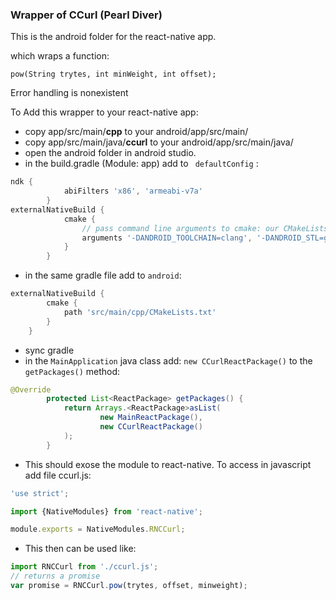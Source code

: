 ### Wrapper of CCurl (Pearl Diver)

This is the android folder for the react-native app. 

which wraps a function: 
```
pow(String trytes, int minWeight, int offset);
```
Error handling is nonexistent 

To Add this wrapper to your react-native app:
- copy app/src/main/**cpp** to your android/app/src/main/  
- copy app/src/main/java/**ccurl** to your android/app/src/main/java/
- open the android folder in android studio. 
- in the build.gradle (Module: app) add to ` defaultConfig` : 
```gradle
ndk {
            abiFilters 'x86', 'armeabi-v7a'
        }
externalNativeBuild {
            cmake {
                // pass command line arguments to cmake: our CMakeLists.txt needs it
                arguments '-DANDROID_TOOLCHAIN=clang', '-DANDROID_STL=gnustl_static'
            }
        }
```
- in the same gradle file add to `android`:
```gradle
externalNativeBuild {
        cmake {
            path 'src/main/cpp/CMakeLists.txt'
        }
    }
```
- sync gradle
- in the `MainApplication` java class add: `new CCurlReactPackage()` to the `getPackages()` method:
```java 
@Override
        protected List<ReactPackage> getPackages() {
            return Arrays.<ReactPackage>asList(
                    new MainReactPackage(),
                    new CCurlReactPackage()
            );
        }
```

- This should exose the module to react-native. To access in javascript add file ccurl.js: 
```javascript
'use strict';

import {NativeModules} from 'react-native';

module.exports = NativeModules.RNCCurl;
```
- This then can be used like:
 ```javascript
 import RNCCurl from './ccurl.js';
// returns a promise 
 var promise = RNCCurl.pow(trytes, offset, minweight);
 ```
